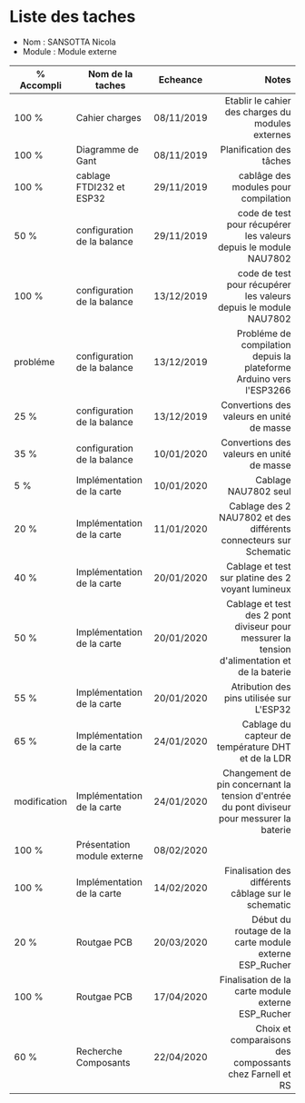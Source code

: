 
Liste des taches
==
- Nom : SANSOTTA Nicola
- Module : Module externe

% Accompli | Nom de la taches | Echeance | Notes
---------- | ---------------- | ---------- | --------------:
100 %  | Cahier charges | 08/11/2019 | Etablir le cahier des charges du modules externes 
100 %  | Diagramme de Gant | 08/11/2019 | Planification des tâches 
100 %  |cablage FTDI232 et ESP32| 29/11/2019 | cablâge des modules pour compilation 
50 %   |configuration de la balance| 29/11/2019 | code de test pour récupérer les valeurs depuis le module NAU7802
100 %  |configuration de la balance| 13/12/2019 | code de test pour récupérer les valeurs depuis le module NAU7802
probléme     |configuration de la balance| 13/12/2019 | Probléme de compilation depuis la plateforme Arduino vers l'ESP3266
25 %   |configuration de la balance| 13/12/2019 | Convertions des valeurs en unité de masse
35 %   |configuration de la balance| 10/01/2020 | Convertions des valeurs en unité de masse
5 %    |Implémentation de la carte| 10/01/2020 | Cablage NAU7802 seul
20 %    |Implémentation de la carte| 11/01/2020 | Cablage des 2 NAU7802 et des différents connecteurs sur Schematic
40 %    |Implémentation de la carte| 20/01/2020 | Cablage et test sur platine des 2 voyant lumineux
50 %    |Implémentation de la carte| 20/01/2020 | Cablage et test des 2 pont diviseur pour messurer la tension d'alimentation et de la baterie
55 %    |Implémentation de la carte| 20/01/2020 | Atribution des pins utilisée sur L'ESP32
65 %    |Implémentation de la carte| 24/01/2020 | Cablage du capteur de température DHT et de la LDR
modification    |Implémentation de la carte| 24/01/2020 | Changement de pin concernant la tension d'entrée du pont diviseur pour messurer la baterie
100 %    |Présentation module externe| 08/02/2020 | 
100 %    |Implémentation de la carte| 14/02/2020 | Finalisation des différents câblage sur le schematic
20 %    |Routgae PCB| 20/03/2020 | Début du routage de la carte module externe ESP_Rucher
100 %    |Routgae PCB| 17/04/2020 | Finalisation de la carte module externe ESP_Rucher
60 %    |Recherche Composants| 22/04/2020 | Choix et comparaisons des compossants chez Farnell et RS
